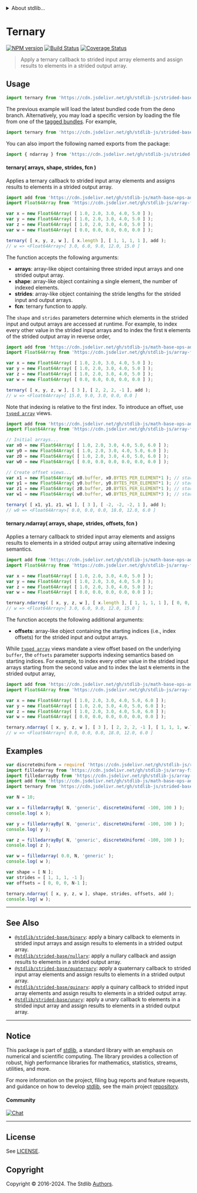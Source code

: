 <!--

@license Apache-2.0

Copyright (c) 2020 The Stdlib Authors.

Licensed under the Apache License, Version 2.0 (the "License");
you may not use this file except in compliance with the License.
You may obtain a copy of the License at

   http://www.apache.org/licenses/LICENSE-2.0

Unless required by applicable law or agreed to in writing, software
distributed under the License is distributed on an "AS IS" BASIS,
WITHOUT WARRANTIES OR CONDITIONS OF ANY KIND, either express or implied.
See the License for the specific language governing permissions and
limitations under the License.

-->


<details>
  <summary>
    About stdlib...
  </summary>
  <p>We believe in a future in which the web is a preferred environment for numerical computation. To help realize this future, we've built stdlib. stdlib is a standard library, with an emphasis on numerical and scientific computation, written in JavaScript (and C) for execution in browsers and in Node.js.</p>
  <p>The library is fully decomposable, being architected in such a way that you can swap out and mix and match APIs and functionality to cater to your exact preferences and use cases.</p>
  <p>When you use stdlib, you can be absolutely certain that you are using the most thorough, rigorous, well-written, studied, documented, tested, measured, and high-quality code out there.</p>
  <p>To join us in bringing numerical computing to the web, get started by checking us out on <a href="https://github.com/stdlib-js/stdlib">GitHub</a>, and please consider <a href="https://opencollective.com/stdlib">financially supporting stdlib</a>. We greatly appreciate your continued support!</p>
</details>

# Ternary

[![NPM version][npm-image]][npm-url] [![Build Status][test-image]][test-url] [![Coverage Status][coverage-image]][coverage-url] <!-- [![dependencies][dependencies-image]][dependencies-url] -->

> Apply a ternary callback to strided input array elements and assign results to elements in a strided output array.

<section class="intro">

</section>

<!-- /.intro -->



<section class="usage">

## Usage

```javascript
import ternary from 'https://cdn.jsdelivr.net/gh/stdlib-js/strided-base-ternary@deno/mod.js';
```
The previous example will load the latest bundled code from the deno branch. Alternatively, you may load a specific version by loading the file from one of the [tagged bundles](https://github.com/stdlib-js/strided-base-ternary/tags). For example,

```javascript
import ternary from 'https://cdn.jsdelivr.net/gh/stdlib-js/strided-base-ternary@v0.2.2-deno/mod.js';
```

You can also import the following named exports from the package:

```javascript
import { ndarray } from 'https://cdn.jsdelivr.net/gh/stdlib-js/strided-base-ternary@deno/mod.js';
```

#### ternary( arrays, shape, strides, fcn )

Applies a ternary callback to strided input array elements and assigns results to elements in a strided output array.

```javascript
import add from 'https://cdn.jsdelivr.net/gh/stdlib-js/math-base-ops-add3@deno/mod.js';
import Float64Array from 'https://cdn.jsdelivr.net/gh/stdlib-js/array-float64@deno/mod.js';

var x = new Float64Array( [ 1.0, 2.0, 3.0, 4.0, 5.0 ] );
var y = new Float64Array( [ 1.0, 2.0, 3.0, 4.0, 5.0 ] );
var z = new Float64Array( [ 1.0, 2.0, 3.0, 4.0, 5.0 ] );
var w = new Float64Array( [ 0.0, 0.0, 0.0, 0.0, 0.0 ] );

ternary( [ x, y, z, w ], [ x.length ], [ 1, 1, 1, 1 ], add );
// w => <Float64Array>[ 3.0, 6.0, 9.0, 12.0, 15.0 ]
```

The function accepts the following arguments:

-   **arrays**: array-like object containing three strided input arrays and one strided output array.
-   **shape**: array-like object containing a single element, the number of indexed elements.
-   **strides**: array-like object containing the stride lengths for the strided input and output arrays.
-   **fcn**: ternary function to apply.

The `shape` and `strides` parameters determine which elements in the strided input and output arrays are accessed at runtime. For example, to index every other value in the strided input arrays and to index the first `N` elements of the strided output array in reverse order,

```javascript
import add from 'https://cdn.jsdelivr.net/gh/stdlib-js/math-base-ops-add3@deno/mod.js';
import Float64Array from 'https://cdn.jsdelivr.net/gh/stdlib-js/array-float64@deno/mod.js';

var x = new Float64Array( [ 1.0, 2.0, 3.0, 4.0, 5.0 ] );
var y = new Float64Array( [ 1.0, 2.0, 3.0, 4.0, 5.0 ] );
var z = new Float64Array( [ 1.0, 2.0, 3.0, 4.0, 5.0 ] );
var w = new Float64Array( [ 0.0, 0.0, 0.0, 0.0, 0.0 ] );

ternary( [ x, y, z, w ], [ 3 ], [ 2, 2, 2, -1 ], add );
// w => <Float64Array>[ 15.0, 9.0, 3.0, 0.0, 0.0 ]
```

Note that indexing is relative to the first index. To introduce an offset, use [`typed array`][mdn-typed-array] views.

```javascript
import add from 'https://cdn.jsdelivr.net/gh/stdlib-js/math-base-ops-add3@deno/mod.js';
import Float64Array from 'https://cdn.jsdelivr.net/gh/stdlib-js/array-float64@deno/mod.js';

// Initial arrays...
var x0 = new Float64Array( [ 1.0, 2.0, 3.0, 4.0, 5.0, 6.0 ] );
var y0 = new Float64Array( [ 1.0, 2.0, 3.0, 4.0, 5.0, 6.0 ] );
var z0 = new Float64Array( [ 1.0, 2.0, 3.0, 4.0, 5.0, 6.0 ] );
var w0 = new Float64Array( [ 0.0, 0.0, 0.0, 0.0, 0.0, 0.0 ] );

// Create offset views...
var x1 = new Float64Array( x0.buffer, x0.BYTES_PER_ELEMENT*1 ); // start at 2nd element
var y1 = new Float64Array( y0.buffer, y0.BYTES_PER_ELEMENT*1 ); // start at 2nd element
var z1 = new Float64Array( z0.buffer, z0.BYTES_PER_ELEMENT*1 ); // start at 2nd element
var w1 = new Float64Array( w0.buffer, w0.BYTES_PER_ELEMENT*3 ); // start at 4th element

ternary( [ x1, y1, z1, w1 ], [ 3 ], [ -2, -2, -2, 1 ], add );
// w0 => <Float64Array>[ 0.0, 0.0, 0.0, 18.0, 12.0, 6.0 ]
```

#### ternary.ndarray( arrays, shape, strides, offsets, fcn )

Applies a ternary callback to strided input array elements and assigns results to elements in a strided output array using alternative indexing semantics.

<!-- eslint-disable max-len -->

```javascript
import add from 'https://cdn.jsdelivr.net/gh/stdlib-js/math-base-ops-add3@deno/mod.js';
import Float64Array from 'https://cdn.jsdelivr.net/gh/stdlib-js/array-float64@deno/mod.js';

var x = new Float64Array( [ 1.0, 2.0, 3.0, 4.0, 5.0 ] );
var y = new Float64Array( [ 1.0, 2.0, 3.0, 4.0, 5.0 ] );
var z = new Float64Array( [ 1.0, 2.0, 3.0, 4.0, 5.0 ] );
var w = new Float64Array( [ 0.0, 0.0, 0.0, 0.0, 0.0 ] );

ternary.ndarray( [ x, y, z, w ], [ x.length ], [ 1, 1, 1, 1 ], [ 0, 0, 0, 0 ], add );
// w => <Float64Array>[ 3.0, 6.0, 9.0, 12.0, 15.0 ]
```

The function accepts the following additional arguments:

-   **offsets**: array-like object containing the starting indices (i.e., index offsets) for the strided input and output arrays.

While [`typed array`][mdn-typed-array] views mandate a view offset based on the underlying `buffer`, the `offsets` parameter supports indexing semantics based on starting indices. For example, to index every other value in the strided input arrays starting from the second value and to index the last `N` elements in the strided output array,

<!-- eslint-disable max-len -->

```javascript
import add from 'https://cdn.jsdelivr.net/gh/stdlib-js/math-base-ops-add3@deno/mod.js';
import Float64Array from 'https://cdn.jsdelivr.net/gh/stdlib-js/array-float64@deno/mod.js';

var x = new Float64Array( [ 1.0, 2.0, 3.0, 4.0, 5.0, 6.0 ] );
var y = new Float64Array( [ 1.0, 2.0, 3.0, 4.0, 5.0, 6.0 ] );
var z = new Float64Array( [ 1.0, 2.0, 3.0, 4.0, 5.0, 6.0 ] );
var w = new Float64Array( [ 0.0, 0.0, 0.0, 0.0, 0.0, 0.0 ] );

ternary.ndarray( [ x, y, z, w ], [ 3 ], [ 2, 2, 2, -1 ], [ 1, 1, 1, w.length-1 ], add );
// w => <Float64Array>[ 0.0, 0.0, 0.0, 18.0, 12.0, 6.0 ]
```

</section>

<!-- /.usage -->

<section class="notes">

</section>

<!-- /.notes -->

<section class="examples">

## Examples

<!-- eslint no-undef: "error" -->

```javascript
var discreteUniform = require( 'https://cdn.jsdelivr.net/gh/stdlib-js/random-base-discrete-uniform' ).factory;
import filledarray from 'https://cdn.jsdelivr.net/gh/stdlib-js/array-filled@deno/mod.js';
import filledarrayBy from 'https://cdn.jsdelivr.net/gh/stdlib-js/array-filled-by@deno/mod.js';
import add from 'https://cdn.jsdelivr.net/gh/stdlib-js/math-base-ops-add3@deno/mod.js';
import ternary from 'https://cdn.jsdelivr.net/gh/stdlib-js/strided-base-ternary@deno/mod.js';

var N = 10;

var x = filledarrayBy( N, 'generic', discreteUniform( -100, 100 ) );
console.log( x );

var y = filledarrayBy( N, 'generic', discreteUniform( -100, 100 ) );
console.log( y );

var z = filledarrayBy( N, 'generic', discreteUniform( -100, 100 ) );
console.log( z );

var w = filledarray( 0.0, N, 'generic' );
console.log( w );

var shape = [ N ];
var strides = [ 1, 1, 1, -1 ];
var offsets = [ 0, 0, 0, N-1 ];

ternary.ndarray( [ x, y, z, w ], shape, strides, offsets, add );
console.log( w );
```

</section>

<!-- /.examples -->

<!-- Section for related `stdlib` packages. Do not manually edit this section, as it is automatically populated. -->

<section class="related">

* * *

## See Also

-   <span class="package-name">[`@stdlib/strided-base/binary`][@stdlib/strided/base/binary]</span><span class="delimiter">: </span><span class="description">apply a binary callback to elements in strided input arrays and assign results to elements in a strided output array.</span>
-   <span class="package-name">[`@stdlib/strided-base/nullary`][@stdlib/strided/base/nullary]</span><span class="delimiter">: </span><span class="description">apply a nullary callback and assign results to elements in a strided output array.</span>
-   <span class="package-name">[`@stdlib/strided-base/quaternary`][@stdlib/strided/base/quaternary]</span><span class="delimiter">: </span><span class="description">apply a quaternary callback to strided input array elements and assign results to elements in a strided output array.</span>
-   <span class="package-name">[`@stdlib/strided-base/quinary`][@stdlib/strided/base/quinary]</span><span class="delimiter">: </span><span class="description">apply a quinary callback to strided input array elements and assign results to elements in a strided output array.</span>
-   <span class="package-name">[`@stdlib/strided-base/unary`][@stdlib/strided/base/unary]</span><span class="delimiter">: </span><span class="description">apply a unary callback to elements in a strided input array and assign results to elements in a strided output array.</span>

</section>

<!-- /.related -->

<!-- Section for all links. Make sure to keep an empty line after the `section` element and another before the `/section` close. -->


<section class="main-repo" >

* * *

## Notice

This package is part of [stdlib][stdlib], a standard library with an emphasis on numerical and scientific computing. The library provides a collection of robust, high performance libraries for mathematics, statistics, streams, utilities, and more.

For more information on the project, filing bug reports and feature requests, and guidance on how to develop [stdlib][stdlib], see the main project [repository][stdlib].

#### Community

[![Chat][chat-image]][chat-url]

---

## License

See [LICENSE][stdlib-license].


## Copyright

Copyright &copy; 2016-2024. The Stdlib [Authors][stdlib-authors].

</section>

<!-- /.stdlib -->

<!-- Section for all links. Make sure to keep an empty line after the `section` element and another before the `/section` close. -->

<section class="links">

[npm-image]: http://img.shields.io/npm/v/@stdlib/strided-base-ternary.svg
[npm-url]: https://npmjs.org/package/@stdlib/strided-base-ternary

[test-image]: https://github.com/stdlib-js/strided-base-ternary/actions/workflows/test.yml/badge.svg?branch=v0.2.2
[test-url]: https://github.com/stdlib-js/strided-base-ternary/actions/workflows/test.yml?query=branch:v0.2.2

[coverage-image]: https://img.shields.io/codecov/c/github/stdlib-js/strided-base-ternary/main.svg
[coverage-url]: https://codecov.io/github/stdlib-js/strided-base-ternary?branch=main

<!--

[dependencies-image]: https://img.shields.io/david/stdlib-js/strided-base-ternary.svg
[dependencies-url]: https://david-dm.org/stdlib-js/strided-base-ternary/main

-->

[chat-image]: https://img.shields.io/gitter/room/stdlib-js/stdlib.svg
[chat-url]: https://app.gitter.im/#/room/#stdlib-js_stdlib:gitter.im

[stdlib]: https://github.com/stdlib-js/stdlib

[stdlib-authors]: https://github.com/stdlib-js/stdlib/graphs/contributors

[umd]: https://github.com/umdjs/umd
[es-module]: https://developer.mozilla.org/en-US/docs/Web/JavaScript/Guide/Modules

[deno-url]: https://github.com/stdlib-js/strided-base-ternary/tree/deno
[deno-readme]: https://github.com/stdlib-js/strided-base-ternary/blob/deno/README.md
[umd-url]: https://github.com/stdlib-js/strided-base-ternary/tree/umd
[umd-readme]: https://github.com/stdlib-js/strided-base-ternary/blob/umd/README.md
[esm-url]: https://github.com/stdlib-js/strided-base-ternary/tree/esm
[esm-readme]: https://github.com/stdlib-js/strided-base-ternary/blob/esm/README.md
[branches-url]: https://github.com/stdlib-js/strided-base-ternary/blob/main/branches.md

[stdlib-license]: https://raw.githubusercontent.com/stdlib-js/strided-base-ternary/main/LICENSE

[mdn-typed-array]: https://developer.mozilla.org/en-US/docs/Web/JavaScript/Reference/Global_Objects/TypedArray

<!-- <related-links> -->

[@stdlib/strided/base/binary]: https://github.com/stdlib-js/strided-base-binary/tree/deno

[@stdlib/strided/base/nullary]: https://github.com/stdlib-js/strided-base-nullary/tree/deno

[@stdlib/strided/base/quaternary]: https://github.com/stdlib-js/strided-base-quaternary/tree/deno

[@stdlib/strided/base/quinary]: https://github.com/stdlib-js/strided-base-quinary/tree/deno

[@stdlib/strided/base/unary]: https://github.com/stdlib-js/strided-base-unary/tree/deno

<!-- </related-links> -->

</section>

<!-- /.links -->
